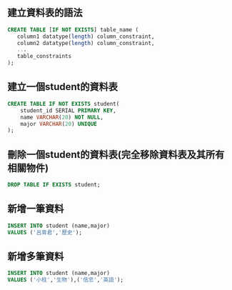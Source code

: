 ## 建立資料表的語法

```sql
CREATE TABLE [IF NOT EXISTS] table_name (
   column1 datatype(length) column_constraint,
   column2 datatype(length) column_constraint,
   ...
   table_constraints
);
```
## 建立一個student的資料表
```sql
CREATE TABLE IF NOT EXISTS student(
    student_id SERIAL PRIMARY KEY,
    name VARCHAR(20) NOT NULL,
    major VARCHAR(20) UNIQUE
);
```

## 刪除一個student的資料表(完全移除資料表及其所有相關物件)
```sql
DROP TABLE IF EXISTS student;  
```

## 新增一筆資料
```sql
INSERT INTO student (name,major) 
VALUES ('呂育君','歷史');
```

## 新增多筆資料
```sql
INSERT INTO student (name,major) 
VALUES ('小柱','生物'),('信忠','英語');

```

